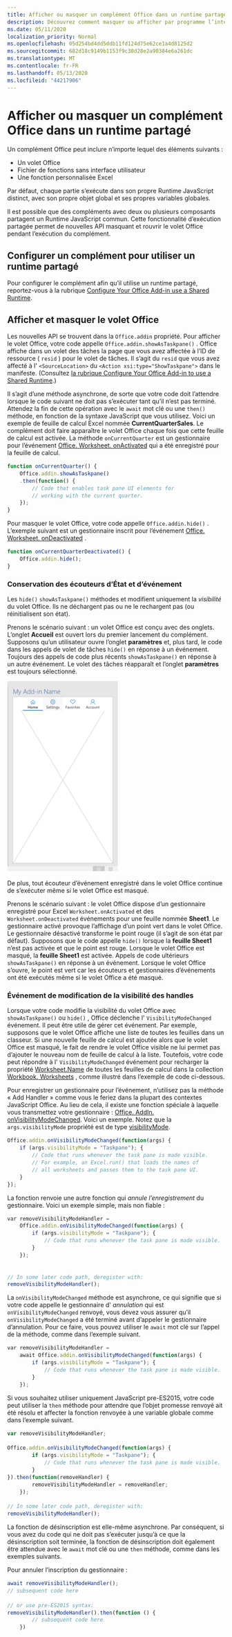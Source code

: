 ```yaml
---
title: Afficher ou masquer un complément Office dans un runtime partagé
description: Découvrez comment masquer ou afficher par programme l’interface utilisateur d’un complément pendant qu’il s’exécute en continu
ms.date: 05/11/2020
localization_priority: Normal
ms.openlocfilehash: 05d254bd4dd5ddb11fd124d75e62ce1a4d8125d2
ms.sourcegitcommit: 682d18c9149b1153f9c38d28e2a90384e6a261dc
ms.translationtype: MT
ms.contentlocale: fr-FR
ms.lasthandoff: 05/13/2020
ms.locfileid: "44217906"
---
```

# <a name="show-or-hide-an-office-add-in-in-a-shared-runtime"></a>Afficher ou masquer un complément Office dans un runtime partagé

Un complément Office peut inclure n’importe lequel des éléments suivants :

- Un volet Office
- Fichier de fonctions sans interface utilisateur
- Une fonction personnalisée Excel

Par défaut, chaque partie s’exécute dans son propre Runtime JavaScript distinct, avec son propre objet global et ses propres variables globales. 

Il est possible que des compléments avec deux ou plusieurs composants partagent un Runtime JavaScript commun. Cette fonctionnalité d’exécution partagée permet de nouvelles API masquant et rouvrir le volet Office pendant l’exécution du complément.

## <a name="configure-an-add-in-to-use-a-shared-runtime"></a>Configurer un complément pour utiliser un runtime partagé

Pour configurer le complément afin qu’il utilise un runtime partagé, reportez-vous à la rubrique [Configure Your Office Add-in use a Shared Runtime](configure-your-add-in-to-use-a-shared-runtime.md).

## <a name="show-and-hide-the-task-pane"></a>Afficher et masquer le volet Office

Les nouvelles API se trouvent dans la `Office.addin` propriété. Pour afficher le volet Office, votre code appelle `Office.addin.showAsTaskpane()` . Office affiche dans un volet des tâches la page que vous avez affectée à l’ID de ressource ( `resid` ) pour le volet de tâches. Il s’agit du `resid` que vous avez affecté à l' `<SourceLocation>` du `<Action xsi:type="ShowTaskpane">` dans le manifeste. (Consultez [la rubrique Configure Your Office Add-in to use a Shared Runtime](configure-your-add-in-to-use-a-shared-runtime.md).)

Il s’agit d’une méthode asynchrone, de sorte que votre code doit l’attendre lorsque le code suivant ne doit pas s’exécuter tant qu’il n’est pas terminé. Attendez la fin de cette opération avec le `await` mot clé ou une `then()` méthode, en fonction de la syntaxe JavaScript que vous utilisez. Voici un exemple de feuille de calcul Excel nommée **CurrentQuarterSales**. Le complément doit faire apparaître le volet Office chaque fois que cette feuille de calcul est activée. La méthode `onCurrentQuarter` est un gestionnaire pour l’événement [Office. Worksheet. onActivated](/javascript/api/excel/excel.worksheet?view=excel-js-preview#onactivated) qui a été enregistré pour la feuille de calcul.

```javascript
function onCurrentQuarter() {
    Office.addin.showAsTaskpane()
    .then(function() {
        // Code that enables task pane UI elements for
        // working with the current quarter.
    });
}
```

Pour masquer le volet Office, votre code appelle `Office.addin.hide()` . L’exemple suivant est un gestionnaire inscrit pour l’événement [Office. Worksheet. onDeactivated](/javascript/api/excel/excel.worksheet?view=excel-js-preview#ondeactivated) .

```javascript
function onCurrentQuarterDeactivated() {
    Office.addin.hide();
}
```

### <a name="preservation-of-state-and-event-listeners"></a>Conservation des écouteurs d’État et d’événement

Les `hide()` `showAsTaskpane()` méthodes et modifient uniquement la *visibilité* du volet Office. Ils ne déchargent pas ou ne le rechargent pas (ou réinitialisent son état).

Prenons le scénario suivant : un volet Office est conçu avec des onglets. L’onglet **Accueil** est ouvert lors du premier lancement du complément. Supposons qu’un utilisateur ouvre l’onglet **paramètres** et, plus tard, le code dans les appels de volet de tâches `hide()` en réponse à un événement. Toujours des appels de code plus récents `showAsTaskpane()` en réponse à un autre événement. Le volet des tâches réapparaît et l’onglet **paramètres** est toujours sélectionné.

![Capture d’écran de volet de tâches qui comporte quatre onglets intitulé Accueil, paramètres, favoris et comptes.](../images/TaskpaneWithTabs.png)

De plus, tout écouteur d’événement enregistré dans le volet Office continue de s’exécuter même si le volet Office est masqué.

Prenons le scénario suivant : le volet Office dispose d’un gestionnaire enregistré pour Excel `Worksheet.onActivated` et des `Worksheet.onDeactivated` événements pour une feuille nommée **Sheet1**. Le gestionnaire activé provoque l’affichage d’un point vert dans le volet Office. Le gestionnaire désactivé transforme le point rouge (il s’agit de son état par défaut). Supposons que le code appelle `hide()` lorsque la **feuille Sheet1** n’est pas activée et que le point est rouge. Lorsque le volet Office est masqué, la **feuille Sheet1** est activée. Appels de code ultérieurs `showAsTaskpane()` en réponse à un événement. Lorsque le volet Office s’ouvre, le point est vert car les écouteurs et gestionnaires d’événements ont été exécutés même si le volet Office a été masqué.

### <a name="handle-visibility-changed-event"></a>Événement de modification de la visibilité des handles

Lorsque votre code modifie la visibilité du volet Office avec `showAsTaskpane()` ou `hide()` , Office déclenche l' `VisibilityModeChanged` événement. Il peut être utile de gérer cet événement. Par exemple, supposons que le volet Office affiche une liste de toutes les feuilles dans un classeur. Si une nouvelle feuille de calcul est ajoutée alors que le volet Office est masqué, le fait de rendre le volet Office visible ne lui permet pas d’ajouter le nouveau nom de feuille de calcul à la liste. Toutefois, votre code peut répondre à l' `VisibilityModeChanged` événement pour recharger la propriété [Worksheet.Name](/javascript/api/excel/excel.worksheet#name) de toutes les feuilles de calcul dans la collection [Workbook. Worksheets](/javascript/api/excel/excel.workbook#worksheets) , comme illustré dans l’exemple de code ci-dessous.

Pour enregistrer un gestionnaire pour l’événement, n’utilisez pas la méthode « Add Handler » comme vous le feriez dans la plupart des contextes JavaScript Office. Au lieu de cela, il existe une fonction spéciale à laquelle vous transmettez votre gestionnaire : [Office. AddIn. onVisibilityModeChanged](/javascript/api/office/office.addin#onvisibilitymodechanged-listener-). Voici un exemple. Notez que la `args.visibilityMode` propriété est de type [visibilityMode](/javascript/api/office/office.visibilitymode).

```javascript
Office.addin.onVisibilityModeChanged(function(args) {
    if (args.visibilityMode = "Taskpane"); {
        // Code that runs whenever the task pane is made visible.
        // For example, an Excel.run() that loads the names of
        // all worksheets and passes them to the task pane UI.
    }
});
```

La fonction renvoie une autre fonction qui *annule l’enregistrement* du gestionnaire. Voici un exemple simple, mais non fiable :

```javascript
var removeVisibilityModeHandler =
    Office.addin.onVisibilityModeChanged(function(args) {
        if (args.visibilityMode = "Taskpane"); {
            // Code that runs whenever the task pane is made visible.
        }
    });


// In some later code path, deregister with:
removeVisibilityModeHandler();
```

La `onVisibilityModeChanged` méthode est asynchrone, ce qui signifie que si votre code appelle le gestionnaire d' *annulation* qui est `onVisibilityModeChanged` renvoyé, vous devez vous assurer qu’il `onVisibilityModeChanged` a été terminé avant d’appeler le gestionnaire d’annulation. Pour ce faire, vous pouvez utiliser le `await` mot clé sur l’appel de la méthode, comme dans l’exemple suivant.

```javascript
var removeVisibilityModeHandler =
    await Office.addin.onVisibilityModeChanged(function(args) {
        if (args.visibilityMode = "Taskpane"); {
            // Code that runs whenever the task pane is made visible.
        }
    });
```

Si vous souhaitez utiliser uniquement JavaScript pre-ES2015, votre code peut utiliser la `then` méthode pour attendre que l’objet promesse renvoyé ait été résolu et affecter la fonction renvoyée à une variable globale comme dans l’exemple suivant.

```javascript
var removeVisibilityModeHandler;

Office.addin.onVisibilityModeChanged(function(args) {
        if (args.visibilityMode = "Taskpane"); {
            // Code that runs whenever the task pane is made visible.
        }
}).then(function(removeHandler) {
        removeVisibilityModeHandler = removeHandler;
    });

// In some later code path, deregister with:
removeVisibilityModeHandler();
```

La fonction de désinscription est elle-même asynchrone. Par conséquent, si vous avez du code qui ne doit pas s’exécuter jusqu’à ce que la désinscription soit terminée, la fonction de désinscription doit également être attendue avec le `await` mot clé ou une `then` méthode, comme dans les exemples suivants.

Pour annuler l’inscription du gestionnaire :

```javascript
await removeVisibilityModeHandler();
// subsequent code here

// or use pre-ES2015 syntax:
removeVisibilityModeHandler().then(function () {
        // subsequent code here
    })
```
